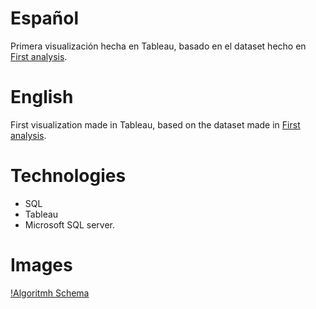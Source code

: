 # Español
Primera visualización hecha en Tableau, basado en el dataset hecho en [First analysis](https://github.com/CelesVI/portfolioprojects/tree/main/first%20analysis).

# English 
First visualization made in Tableau, based on the dataset made in [First analysis](https://github.com/CelesVI/portfolioprojects/tree/main/first%20analysis).

# Technologies
* SQL
* Tableau
* Microsoft SQL server.

# Images
[!Algoritmh Schema](./images/coviddashboard.png)
